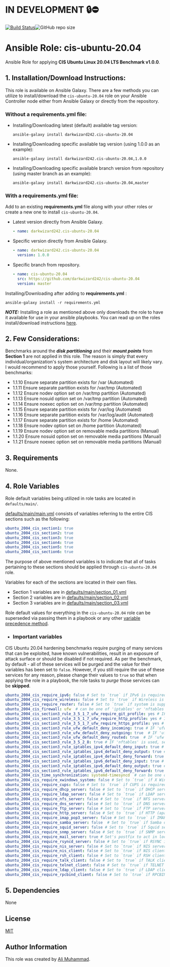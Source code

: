 # IN DEVELOPMENT :lock::no_entry:

[![Build Status](https://travis-ci.com/darkwizard242/cis-ubuntu-20.04.svg?branch=feature_cis-ubuntu-20.04-development)](https://travis-ci.com/darkwizard242/cis-ubuntu-20.04)![GitHub repo size](https://img.shields.io/github/repo-size/darkwizard242/cis-ubuntu-20.04?color=orange&style=flat-square)

# Ansible Role: cis-ubuntu-20.04

Ansible Role for applying **CIS Ubuntu Linux 20.04 LTS Benchmark v1.0.0**.

## 1\. Installation/Download Instructions:

This role is available on Ansible Galaxy. There are a few methods you can utilize to install/download the `cis-ubuntu-20.04` role on your Ansible Controller node either from Ansible Galaxy or directly from the repository.

### Without a requirements.yml file:

- Installing/Downloading latest (default) available tag version:

  ```shell
  ansible-galaxy install darkwizard242.cis-ubuntu-20.04
  ```

- Installing/Downloading specific available tag version (using 1.0.0 as an example):

  ```shell
  ansible-galaxy install darkwizard242.cis-ubuntu-20.04,1.0.0
  ```

- Installing/Downloading specific available branch version from repository (using master branch as an example):

  ```shell
  ansible-galaxy install darkwizard242.cis-ubuntu-20.04,master
  ```

### With a requirements.yml file:

Add to an existing **requirements.yml** file along with your other roles or create a new one to install `cis-ubuntu-20.04`.

- Latest version directly from Ansible Galaxy.

  ```yaml
  - name: darkwizard242.cis-ubuntu-20.04
  ```

- Specific version directly from Ansible Galaxy.

  ```yaml
  - name: darkwizard242.cis-ubuntu-20.04
    version: 1.0.0
  ```

- Specific branch from repository.

  ```yaml
  - name: cis-ubuntu-20.04
    src: https://github.com/darkwizard242/cis-ubuntu-20.04
    version: master
  ```

Installing/Downloading after adding to **requirements.yml** :

```shell
ansible-galaxy install -r requirements.yml
```

**_NOTE:_** Installing a role as mentioned above only downloads the role to have it available for use in your ansible playbooks. You can read up on the roles install/download instructions [here](https://galaxy.ansible.com/docs/using/installing.html).

## 2\. Few Considerations:

Benchmarks around the **_disk partitioning_** and their **_mount points_** from **Section 1** are not applied in this role. The reason is simply that every individual/organization's system architecture and disk layout will likely vary. I would recommend to apply those yourself. Following is a list of those benchmarks:

- 1.1.10 Ensure separate partition exists for /var (Automated)
- 1.1.11 Ensure separate partition exists for /var/tmp (Automated)
- 1.1.12 Ensure nodev option set on /var/tmp partition (Automated)
- 1.1.13 Ensure nosuid option set on /var/tmp partition (Automated)
- 1.1.14 Ensure noexec option set on /var/tmp partition (Automated)
- 1.1.15 Ensure separate partition exists for /var/log (Automated)
- 1.1.16 Ensure separate partition exists for /var/log/audit (Automated)
- 1.1.17 Ensure separate partition exists for /home (Automated)
- 1.1.18 Ensure nodev option set on /home partition (Automated)
- 1.1.19 Ensure nodev option set on removable media partitions (Manual)
- 1.1.20 Ensure nosuid option set on removable media partitions (Manual)
- 1.1.21 Ensure noexec option set on removable media partitions (Manual)

## 3\. Requirements

None.

## 4\. Role Variables

Role default variables being utilized in role tasks are located in `defaults/main/`.

[defaults/main/main.yml](https://github.com/darkwizard242/cis-ubuntu-20.04/blob/master/defaults/main/main.yml) consists of variables referring to the entire CIS sections such as the following:

```yaml
ubuntu_2004_cis_section1: true
ubuntu_2004_cis_section2: true
ubuntu_2004_cis_section3: true
ubuntu_2004_cis_section4: true
ubuntu_2004_cis_section5: true
ubuntu_2004_cis_section6: true
```

The purpose of above mentioned variables is to indicate that all of tasks pertaining to these sections should be applied through `cis-ubuntu-20.04` role.

Variables for each of the sections are located in their own files.

- Section 1 variables are in [defaults/main/section_01.yml](https://github.com/darkwizard242/cis-ubuntu-20.04/blob/master/defaults/main/section_01.yml)
- Section 2 variables are in [defaults/main/section_02.yml](https://github.com/darkwizard242/cis-ubuntu-20.04/blob/master/defaults/main/section_02.yml)
- Section 3 variables are in [defaults/main/section_03.yml](https://github.com/darkwizard242/cis-ubuntu-20.04/blob/master/defaults/main/section_03.yml)

Role default values for everything in the `cis-ubuntu-20.04` role can be superseded via passing them in a playbook or any other [variable precedence method](https://docs.ansible.com/ansible/latest/user_guide/playbooks_variables.html#variable-precedence-where-should-i-put-a-variable).

- ### Important variables

CIS Ubuntu 20.04 hardening benchmarks require purging of many services that can be exploited, have known vulnerabilities, result in an exposure of attack surface or should be disabled if not required. As per the benchmark, by default - all of these services will be purged and the value for their variables has been set to `false`. However, if you still require the use of these services for any reason, please change their values to `true` so that when applying the role in a playbook, the role tasks to _purge_ those services can be **skipped**.

```yaml
ubuntu_2004_cis_require_ipv6: false # Set to `true` if IPv6 is required.
ubuntu_2004_cis_require_wireless: false # Set to `true` if Wireless is required.
ubuntu_2004_cis_require_router: false # Set to `true` if system is supposed to act as a router.
ubuntu_2004_cis_firewall: ufw  # can be one of 'iptables' or 'nftables' or 'ufw'.
ubuntu_2004_cis_section3_rule_3_5_1_7_ufw_require_git_profile: yes # IF 'ufw' is used, setting to 'yes' allows for a UFW git application profile to be configured and allowed.
ubuntu_2004_cis_section3_rule_3_5_1_7_ufw_require_http_profile: yes # IF 'ufw' is used, setting to 'yes' allows for a UFW HTTP application profile to be configured and allowed.
ubuntu_2004_cis_section3_rule_3_5_1_7_ufw_require_https_profile: yes # IF 'ufw' is used, setting to 'yes' allows for a UFW HTTPS application profile to be configured and allowed.
ubuntu_2004_cis_section3_rule_ufw_default_deny_incoming: true # IF 'ufw' is used, setting to 'true' will deny all incoming connections by default. Operates same as `ufw default deny incoming`. Set to `false` if you don't require this to be applied.
ubuntu_2004_cis_section3_rule_ufw_default_deny_outgoing: true  # IF 'ufw' is used, setting to 'true' will deny all outgoing connections by default. Operates same as `ufw default deny outgoing`. Set to `false` if you don't require this to be applied.
ubuntu_2004_cis_section3_rule_ufw_default_deny_routed: true  # IF 'ufw' is used, setting to 'true' will deny all routed connections by default. Operates same as `ufw default deny routed`. Set to `false` if you don't require this to be applied.
ubuntu_2004_cis_section3_rule_3_5_2_8: true # IF 'nftables' is used, setting to 'true' will deny all input/forward/output connections by default, leaving the system unreachable. Set to `false` if you don't require this to be applied or to lose connectivity.
ubuntu_2004_cis_section3_rule_iptables_ipv4_default_deny_input: true # IF 'iptables' is used, setting to 'true' will deny all inbound connections on ipv4 by default, leaving the system unreachable. Set to `false` if you don't require this to be applied or to lose connectivity.
ubuntu_2004_cis_section3_rule_iptables_ipv4_default_deny_output: true # IF 'iptables' is used, setting to 'true' will deny all outbound connections on ipv4 by default, leaving the system unreachable. Set to `false` if you don't require this to be applied or to lose connectivity.
ubuntu_2004_cis_section3_rule_iptables_ipv4_default_deny_forward: true # IF 'iptables' is used, setting to 'true' will deny all forward connections on ipv4 by default, leaving the system unreachable. Set to `false` if you don't require this to be applied or to lose connectivity.
ubuntu_2004_cis_section3_rule_iptables_ipv6_default_deny_input: true # IF 'iptables' is used and ipv6 is enabled, setting to 'true' will deny all inbound connections on ipv4 by default, leaving the system unreachable. Set to `false` if you don't require this to be applied or to lose connectivity.
ubuntu_2004_cis_section3_rule_iptables_ipv6_default_deny_output: true # IF 'iptables' is used and ipv6 is enabled, setting to 'true' will deny all outbound connections on ipv4 by default, leaving the system unreachable. Set to `false` if you don't require this to be applied or to lose connectivity.
ubuntu_2004_cis_section3_rule_iptables_ipv6_default_deny_forward: true # IF 'iptables' is used and ipv6 is enabled, setting to 'true' will deny all forward connections on ipv4 by default, leaving the system unreachable. Set to `false` if you don't require this to be applied or to lose connectivity.
ubuntu_2004_cis_time_synchronization: systemd-timesyncd  # can be one of 'ntp' or 'chrony' or 'systemd-timesyncd'.
ubuntu_2004_cis_require_xwindows_system: false # Set to `true` if X Windows System is required.
ubuntu_2004_cis_require_cups: false # Set to `true` if CUPS is required.
ubuntu_2004_cis_require_dhcp_server: false # Set to `true` if DHCP server is required.
ubuntu_2004_cis_require_ldap_server: false # Set to `true` if LDAP server is required.
ubuntu_2004_cis_require_nfs_server: false # Set to `true` if NFS server is required.
ubuntu_2004_cis_require_dns_server: false # Set to `true` if DNS server is required.
ubuntu_2004_cis_require_ftp_server: false # Set to `true` if FTP server is required.
ubuntu_2004_cis_require_http_server: false # Set to `true` if HTTP (apache2) server is required.
ubuntu_2004_cis_require_imap_pop3_server: false # Set to `true` if IMAP and POP3 servers are required.
ubuntu_2004_cis_require_samba_server: false  # Set to `true` if Samba daemon is required.
ubuntu_2004_cis_require_squid_server: false # Set to `true` if Squid server is required.
ubuntu_2004_cis_require_snmp_server: false # Set to `true` if SNMP server is required.
ubuntu_2004_cis_require_mail_server: true # Set's postfix to act in local-only mode.
ubuntu_2004_cis_require_rsyncd_server: false # Set to `true` if RSYNC is required.
ubuntu_2004_cis_require_nis_server: false # Set to `true` if NIS server is required.
ubuntu_2004_cis_require_nis_client: false # Set to `true` if NIS client is required.
ubuntu_2004_cis_require_rsh_client: false # Set to `true` if RSH client is required.
ubuntu_2004_cis_require_talk_client: false # Set to `true` if TALK client is required.
ubuntu_2004_cis_require_telnet_client: false # Set to `true` if TELNET client is required.
ubuntu_2004_cis_require_ldap_client: false # Set to `true` if LDAP client is required.
ubuntu_2004_cis_require_rpcbind_client: false # Set to `true` if RPCBIND client is required.
```

## 5\. Dependencies

None

## License

[MIT](https://github.com/darkwizard242/cis-ubuntu-20.04/blob/master/LICENSE)

## Author Information

This role was created by [Ali Muhammad](https://www.linkedin.com/in/ali-muhammad-759791130/).
